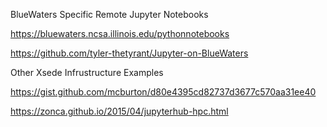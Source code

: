 

BlueWaters Specific Remote Jupyter Notebooks

https://bluewaters.ncsa.illinois.edu/pythonnotebooks

https://github.com/tyler-thetyrant/Jupyter-on-BlueWaters


Other Xsede Infrustructure Examples

https://gist.github.com/mcburton/d80e4395cd82737d3677c570aa31ee40

https://zonca.github.io/2015/04/jupyterhub-hpc.html
